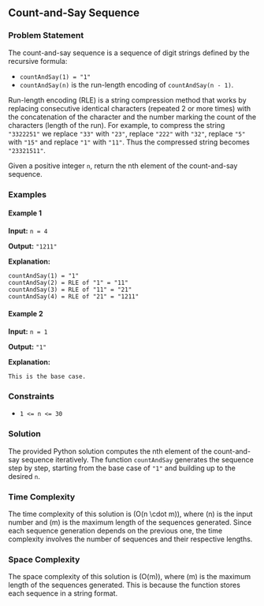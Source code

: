 ## Count-and-Say Sequence

### Problem Statement

The count-and-say sequence is a sequence of digit strings defined by the recursive formula:

- `countAndSay(1) = "1"`
- `countAndSay(n)` is the run-length encoding of `countAndSay(n - 1)`.

Run-length encoding (RLE) is a string compression method that works by replacing consecutive identical characters (repeated 2 or more times) with the concatenation of the character and the number marking the count of the characters (length of the run). For example, to compress the string `"3322251"` we replace `"33"` with `"23"`, replace `"222"` with `"32"`, replace `"5"` with `"15"` and replace `"1"` with `"11"`. Thus the compressed string becomes `"23321511"`.

Given a positive integer `n`, return the nth element of the count-and-say sequence.

### Examples

#### Example 1

**Input:** `n = 4`

**Output:** `"1211"`

**Explanation:**
```
countAndSay(1) = "1"
countAndSay(2) = RLE of "1" = "11"
countAndSay(3) = RLE of "11" = "21"
countAndSay(4) = RLE of "21" = "1211"
```

#### Example 2

**Input:** `n = 1`

**Output:** `"1"`

**Explanation:**
```
This is the base case.
```

### Constraints

- `1 <= n <= 30`

### Solution

The provided Python solution computes the nth element of the count-and-say sequence iteratively. The function `countAndSay` generates the sequence step by step, starting from the base case of `"1"` and building up to the desired `n`.

### Time Complexity

The time complexity of this solution is \(O(n \cdot m)\), where \(n\) is the input number and \(m\) is the maximum length of the sequences generated. Since each sequence generation depends on the previous one, the time complexity involves the number of sequences and their respective lengths.

### Space Complexity

The space complexity of this solution is \(O(m)\), where \(m\) is the maximum length of the sequences generated. This is because the function stores each sequence in a string format.
